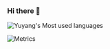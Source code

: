 ### Hi there 👋


![Yuyang's Most used languages](https://github-readme-stats.vercel.app/api/top-langs?username=yywangvr&show_icons=true&count_private=true&theme=gotham)

![Metrics](https://metrics.lecoq.io/yywangvr?template=classic&config.timezone=Europe%2FParis)


<!--
**yywangvr/yywangvr** is a ✨ _special_ ✨ repository because its `README.md` (this file) appears on your GitHub profile.

Here are some ideas to get you started:

- 🔭 I’m currently working on ...
- 🌱 I’m currently learning ...
- 👯 I’m looking to collaborate on ...
- 🤔 I’m looking for help with ...
- 💬 Ask me about ...
- 📫 How to reach me: ...
- 😄 Pronouns: ...
- ⚡ Fun fact: ...
-->
